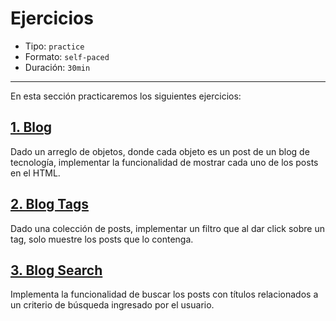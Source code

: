 # Ejercicios

* Tipo: `practice`
* Formato: `self-paced`
* Duración: `30min`

***

En esta sección practicaremos los siguientes ejercicios:

## [1. Blog](https://github.com/Laboratoria/ec-js-deep-dive-exercises/blob/dom/dom/00-blog.js)

Dado un arreglo de objetos, donde cada objeto es un post de un blog de
tecnología, implementar la funcionalidad de mostrar cada uno de los posts en el
HTML.

## [2. Blog Tags](https://github.com/Laboratoria/ec-js-deep-dive-exercises/blob/dom/dom/01-blog-tags.js)

Dado una colección de posts, implementar un filtro que al dar click sobre un
tag, solo muestre los posts que lo contenga.

## [3. Blog Search](https://github.com/Laboratoria/ec-js-deep-dive-exercises/blob/dom/dom/02-blog-search.js)

Implementa la funcionalidad de buscar los posts con títulos relacionados a un
criterio de búsqueda ingresado por el usuario.
